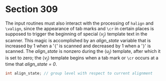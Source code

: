 # Section 309

The input routines must also interact with the processing of `halign` and `\valign`, since the appearance of tab marks and `\cr` in certain places is supposed to trigger the beginning of special $\langle v_j\rangle$ template text in the scanner.
This magic is accomplished by an *align_state* variable that is increased by&nbsp;1 when a '`{`' is scanned and decreased by&nbsp;1 when a '`}`' is scanned.
The *align_state* is nonzero during the $\langle u_j\rangle$ template, after which it is set to zero; the $\langle v_j\rangle$ template begins when a tab mark or `\cr` occurs at a time that *align_state = 0*.

```c << Global variables >>+=
int align_state; // group level with respect to current alignment
```
